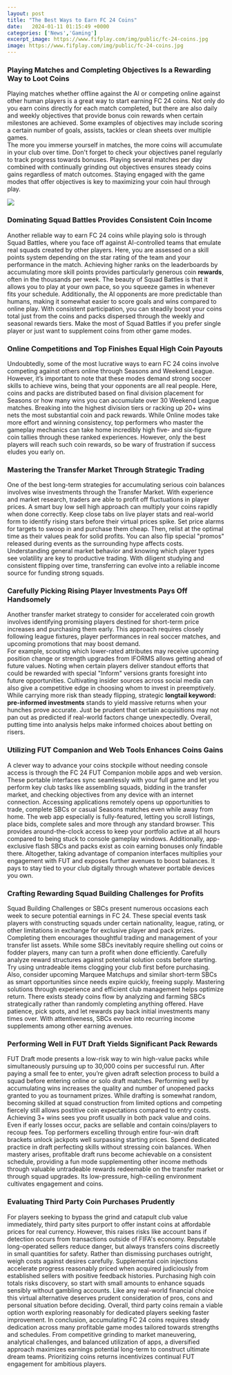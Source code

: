 ```yaml
---
layout: post
title: "The Best Ways to Earn FC 24 Coins"
date:   2024-01-11 01:15:49 +0000
categories: ['News','Gaming']
excerpt_image: https://www.fifplay.com/img/public/fc-24-coins.jpg
image: https://www.fifplay.com/img/public/fc-24-coins.jpg
---
```


### Playing Matches and Completing Objectives Is a Rewarding Way to Loot Coins
Playing matches whether offline against the AI or competing online against other human players is a great way to start earning FC 24 coins.  Not only do you earn coins directly for each match completed, but there are also daily and weekly objectives that provide bonus coin rewards when certain milestones are achieved. Some examples of objectives may include scoring a certain number of goals, assists, tackles or clean sheets over multiple games.  
The more you immerse yourself in matches, the more coins will accumulate in your club over time. Don't forget to check your objectives panel regularly to track progress towards bonuses. Playing several matches per day combined with continually grinding out objectives ensures steady coins gains regardless of match outcomes. Staying engaged with the game modes that offer objectives is key to maximizing your coin haul through play.

![](https://www.fifplay.com/img/public/fc-24-coins.jpg)
### Dominating Squad Battles Provides Consistent Coin Income
Another reliable way to earn FC 24 coins while playing solo is through Squad Battles, where you face off against AI-controlled teams that emulate real squads created by other players. Here, you are assessed on a skill points system depending on the star rating of the team and your performance in the match. Achieving higher ranks on the leaderboards by accumulating more skill points provides particularly generous coin **rewards**, often in the thousands per week.
The beauty of Squad Battles is that it allows you to play at your own pace, so you squeeze games in whenever fits your schedule. Additionally, the AI opponents are more predictable than humans, making it somewhat easier to score goals and wins compared to online play. With consistent participation, you can steadily boost your coins total just from the coins and packs dispersed through the weekly and seasonal rewards tiers. Make the most of Squad Battles if you prefer single player or just want to supplement coins from other game modes.
### Online Competitions and Top Finishes Equal High Coin Payouts  
Undoubtedly, some of the most lucrative ways to earn FC 24 coins involve competing against others online through Seasons and Weekend League. However, it’s important to note that these modes demand strong soccer skills to achieve wins, being that your opponents are all real people. 
Here, coins and packs are distributed based on final division placement for Seasons or how many wins you can accumulate over 30 Weekend League matches. Breaking into the highest division tiers or racking up 20+ wins nets the most substantial coin and pack rewards. While Online modes take more effort and winning consistency, top performers who master the gameplay mechanics can take home incredibly high five- and six-figure coin tallies through these ranked experiences. However, only the best players will reach such coin rewards, so be wary of frustration if success eludes you early on.
### Mastering the Transfer Market Through Strategic Trading
One of the best long-term strategies for accumulating serious coin balances involves wise investments through the Transfer Market. With experience and market research, traders are able to profit off fluctuations in player prices. A smart buy low sell high approach can multiply your coins rapidly when done correctly. 
Keep close tabs on live player stats and real-world form to identify rising stars before their virtual prices spike. Set price alarms for targets to swoop in and purchase them cheap. Then, relist at the optimal time as their values peak for solid profits. You can also flip special "promos" released during events as the surrounding hype affects costs. Understanding general market behavior and knowing which player types see volatility are key to productive trading. With diligent studying and consistent flipping over time, transferring can evolve into a reliable income source for funding strong squads.
### Carefully Picking Rising Player Investments Pays Off Handsomely  
Another transfer market strategy to consider for accelerated coin growth involves identifying promising players destined for short-term price increases and purchasing them early. This approach requires closely following league fixtures, player performances in real soccer matches, and upcoming promotions that may boost demand.  
For example, scouting which lower-rated attributes may receive upcoming position change or strength upgrades from IFORMS allows getting ahead of future values. Noting when certain players deliver standout efforts that could be rewarded with special "Inform" versions grants foresight into future opportunities. Cultivating insider sources across social media can also give a competitive edge in choosing whom to invest in preemptively. 
While carrying more risk than steady flipping, strategic **longtail keyword: pre-informed investments** stands to yield massive returns when your hunches prove accurate. Just be prudent that certain acquisitions may not pan out as predicted if real-world factors change unexpectedly. Overall, putting time into analysis helps make informed choices about betting on risers.
### Utilizing FUT Companion and Web Tools Enhances Coins Gains
A clever way to advance your coins stockpile without needing console access is through the FC 24 FUT Companion mobile apps and web version. These portable interfaces sync seamlessly with your full game and let you perform key club tasks like assembling squads, bidding in the transfer market, and checking objectives from any device with an internet connection.
Accessing applications remotely opens up opportunities to trade, complete SBCs or casual Seasons matches even while away from home. The web app especially is fully-featured, letting you scroll listings, place bids, complete sales and more through any standard browser. This provides around-the-clock access to keep your portfolio active at all hours compared to being stuck to console gameplay windows. 
Additionally, app-exclusive flash SBCs and packs exist as coin earning bonuses only findable there. Altogether, taking advantage of companion interfaces multiplies your engagement with FUT and exposes further avenues to boost balances. It pays to stay tied to your club digitally through whatever portable devices you own.
### Crafting Rewarding Squad Building Challenges for Profits
Squad Building Challenges or SBCs present numerous occasions each week to secure potential earnings in FC 24. These special events task players with constructing squads under certain nationality, league, rating, or other limitations in exchange for exclusive player and pack prizes. Completing them encourages thoughtful trading and management of your transfer list assets.
While some SBCs inevitably require shelling out coins or fodder players, many can turn a profit when done efficiently. Carefully analyze reward structures against potential solution costs before starting. Try using untradeable items clogging your club first before purchasing. Also, consider upcoming Marquee Matchups and similar short-term SBCs as smart opportunities since needs expire quickly, freeing supply. 
Mastering solutions through experience and efficient club management helps optimize return. There exists steady coins flow by analyzing and farming SBCs strategically rather than randomly completing anything offered. Have patience, pick spots, and let rewards pay back initial investments many times over. With attentiveness, SBCs evolve into recurring income supplements among other earning avenues.
### Performing Well in FUT Draft Yields Significant Pack Rewards
FUT Draft mode presents a low-risk way to win high-value packs while simultaneously pursuing up to 30,000 coins per successful run. After paying a small fee to enter, you’re given adraft selection process to build a squad before entering online or solo draft matches. Performing well by accumulating wins increases the quality and number of unopened packs granted to you as tournament prizes. 
While drafting is somewhat random, becoming skilled at squad construction from limited options and competing fiercely still allows postitive coin expectations compared to entry costs. Achieving 3+ wins sees you profit usually in both pack value and coins. Even if early losses occur, packs are sellable and contain coins/players to recoup fees. Top performers excelling through entire four-win draft brackets unlock jackpots well surpassing starting prices.
Spend dedicated practice in draft perfecting skills without stressing coin balances. When mastery arises, profitable draft runs become achievable on a consistent schedule, providing a fun mode supplementing other income methods through valuable untradeable rewards redeemable on the transfer market or through squad upgrades. Its low-pressure, high-ceiling environment cultivates engagement and coins.
### Evaluating Third Party Coin Purchases Prudently  
For players seeking to bypass the grind and catapult club value immediately, third party sites purport to offer instant coins at affordable prices for real currency. However, this raises risks like account bans if detection occurs from transactions outside of FIFA's economy. Reputable long-operated sellers reduce danger, but always transfers coins discreetly in small quantities for safety. 
Rather than dismissing purchases outright, weigh costs against desires carefully. Supplemental coin injections accelerate progress reasonably priced when acquired judiciously from established sellers with positive feedback histories. Purchasing high coin totals risks discovery, so start with small amounts to enhance squads sensibly without gambling accounts. Like any real-world financial choice this virtual alternative deserves prudent consideration of pros, cons and personal situation before deciding. Overall, third party coins remain a viable option worth exploring reasonably for dedicated players seeking faster improvement.
In conclusion, accumulating FC 24 coins requires steady dedication across many profitable game modes tailored towards strengths and schedules. From competitive grinding to market maneuvering, analytical challenges, and balanced utilization of apps, a diversified approach maximizes earnings potential long-term to construct ultimate dream teams. Prioritizing coins returns incentivizes continual FUT engagement for ambitious players.